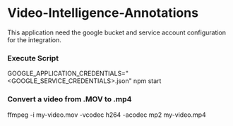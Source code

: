 # Video-Intelligence-Annotations

This application need the google bucket and service account configuration for the integration.



### Execute Script
GOOGLE_APPLICATION_CREDENTIALS="<GOOGLE_SERVICE_CREDENTIALS>.json" npm start


### Convert a video from .MOV to .mp4
ffmpeg -i my-video.mov -vcodec h264 -acodec mp2 my-video.mp4


 
